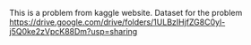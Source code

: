 This is a problem from kaggle website. 
Dataset for the problem
https://drive.google.com/drive/folders/1ULBzIHjfZG8C0yl-j5Q0ke2zVpcK88Dm?usp=sharing
